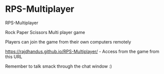 # RPS-Multiplayer
RPS-Multiplayer

Rock Paper Scissors Multi player game

Players can join the game from their own computers remotely

https://rajdhandus.github.io/RPS-Multiplayer/ - Access from the game from this URL

Remember to talk smack through the chat window :)
